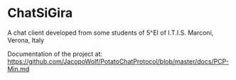 # ChatSiGira
A chat client developed from some students of 5^EI of I.T.I.S. Marconi, Verona, Italy

Documentation of the project at: https://github.com/JacopoWolf/PotatoChatProtocol/blob/master/docs/PCP-Min.md
